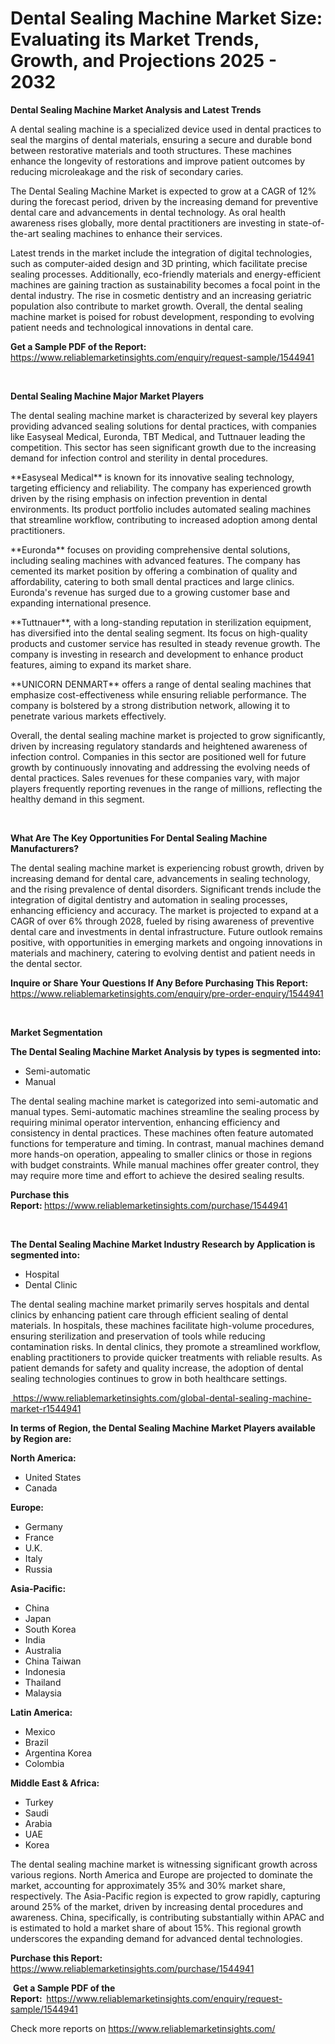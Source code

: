 <p><h1>Dental Sealing Machine Market Size: Evaluating its Market Trends, Growth, and Projections 2025 - 2032</h1></p><p><strong>Dental Sealing Machine Market Analysis and Latest Trends</strong></p>
<p><p>A dental sealing machine is a specialized device used in dental practices to seal the margins of dental materials, ensuring a secure and durable bond between restorative materials and tooth structures. These machines enhance the longevity of restorations and improve patient outcomes by reducing microleakage and the risk of secondary caries.</p><p>The Dental Sealing Machine Market is expected to grow at a CAGR of 12% during the forecast period, driven by the increasing demand for preventive dental care and advancements in dental technology. As oral health awareness rises globally, more dental practitioners are investing in state-of-the-art sealing machines to enhance their services.</p><p>Latest trends in the market include the integration of digital technologies, such as computer-aided design and 3D printing, which facilitate precise sealing processes. Additionally, eco-friendly materials and energy-efficient machines are gaining traction as sustainability becomes a focal point in the dental industry. The rise in cosmetic dentistry and an increasing geriatric population also contribute to market growth. Overall, the dental sealing machine market is poised for robust development, responding to evolving patient needs and technological innovations in dental care.</p></p>
<p><strong>Get a Sample PDF of the Report:&nbsp;</strong> <a href="https://www.reliablemarketinsights.com/enquiry/request-sample/1544941?utm_campaign=2868&utm_medium=2&utm_source=Github&utm_content=ia&utm_term=03032025&utm_id=dental-sealing-machine">https://www.reliablemarketinsights.com/enquiry/request-sample/1544941</a></p>
<p>&nbsp;</p>
<p><strong>Dental Sealing Machine Major Market Players</strong></p>
<p><p>The dental sealing machine market is characterized by several key players providing advanced sealing solutions for dental practices, with companies like Easyseal Medical, Euronda, TBT Medical, and Tuttnauer leading the competition. This sector has seen significant growth due to the increasing demand for infection control and sterility in dental procedures.</p><p>**Easyseal Medical** is known for its innovative sealing technology, targeting efficiency and reliability. The company has experienced growth driven by the rising emphasis on infection prevention in dental environments. Its product portfolio includes automated sealing machines that streamline workflow, contributing to increased adoption among dental practitioners.</p><p>**Euronda** focuses on providing comprehensive dental solutions, including sealing machines with advanced features. The company has cemented its market position by offering a combination of quality and affordability, catering to both small dental practices and large clinics. Euronda's revenue has surged due to a growing customer base and expanding international presence.</p><p>**Tuttnauer**, with a long-standing reputation in sterilization equipment, has diversified into the dental sealing segment. Its focus on high-quality products and customer service has resulted in steady revenue growth. The company is investing in research and development to enhance product features, aiming to expand its market share.</p><p>**UNICORN DENMART** offers a range of dental sealing machines that emphasize cost-effectiveness while ensuring reliable performance. The company is bolstered by a strong distribution network, allowing it to penetrate various markets effectively. </p><p>Overall, the dental sealing machine market is projected to grow significantly, driven by increasing regulatory standards and heightened awareness of infection control. Companies in this sector are positioned well for future growth by continuously innovating and addressing the evolving needs of dental practices. Sales revenues for these companies vary, with major players frequently reporting revenues in the range of millions, reflecting the healthy demand in this segment.</p></p>
<p>&nbsp;</p>
<p><strong>What Are The Key Opportunities For Dental Sealing Machine Manufacturers?</strong></p>
<p><p>The dental sealing machine market is experiencing robust growth, driven by increasing demand for dental care, advancements in sealing technology, and the rising prevalence of dental disorders. Significant trends include the integration of digital dentistry and automation in sealing processes, enhancing efficiency and accuracy. The market is projected to expand at a CAGR of over 6% through 2028, fueled by rising awareness of preventive dental care and investments in dental infrastructure. Future outlook remains positive, with opportunities in emerging markets and ongoing innovations in materials and machinery, catering to evolving dentist and patient needs in the dental sector.</p></p>
<p><strong>Inquire or Share Your Questions If Any Before Purchasing This Report:</strong> <a href="https://www.reliablemarketinsights.com/enquiry/pre-order-enquiry/1544941?utm_campaign=2868&utm_medium=2&utm_source=Github&utm_content=ia&utm_term=03032025&utm_id=dental-sealing-machine">https://www.reliablemarketinsights.com/enquiry/pre-order-enquiry/1544941</a></p>
<p>&nbsp;</p>
<p><strong>Market Segmentation</strong></p>
<p><strong>The Dental Sealing Machine Market Analysis by types is segmented into:</strong></p>
<p><ul><li>Semi-automatic</li><li>Manual</li></ul></p>
<p><p>The dental sealing machine market is categorized into semi-automatic and manual types. Semi-automatic machines streamline the sealing process by requiring minimal operator intervention, enhancing efficiency and consistency in dental practices. These machines often feature automated functions for temperature and timing. In contrast, manual machines demand more hands-on operation, appealing to smaller clinics or those in regions with budget constraints. While manual machines offer greater control, they may require more time and effort to achieve the desired sealing results.</p></p>
<p><strong>Purchase this Report:&nbsp;</strong><a href="https://www.reliablemarketinsights.com/purchase/1544941?utm_campaign=2868&utm_medium=2&utm_source=Github&utm_content=ia&utm_term=03032025&utm_id=dental-sealing-machine">https://www.reliablemarketinsights.com/purchase/1544941</a></p>
<p>&nbsp;</p>
<p><strong>The Dental Sealing Machine Market Industry Research by Application is segmented into:</strong></p>
<p><ul><li>Hospital</li><li>Dental Clinic</li></ul></p>
<p><p>The dental sealing machine market primarily serves hospitals and dental clinics by enhancing patient care through efficient sealing of dental materials. In hospitals, these machines facilitate high-volume procedures, ensuring sterilization and preservation of tools while reducing contamination risks. In dental clinics, they promote a streamlined workflow, enabling practitioners to provide quicker treatments with reliable results. As patient demands for safety and quality increase, the adoption of dental sealing technologies continues to grow in both healthcare settings.</p></p>
<p><a href="https://www.reliablemarketinsights.com/global-dental-sealing-machine-market-r1544941?utm_campaign=2868&utm_medium=2&utm_source=Github&utm_content=ia&utm_term=03032025&utm_id=dental-sealing-machine">&nbsp;https://www.reliablemarketinsights.com/global-dental-sealing-machine-market-r1544941</a></p>
<p><strong>In terms of Region, the Dental Sealing Machine Market Players available by Region are:</strong></p>
<p>
    <p> <strong> North America: </strong>
        <ul>
            <li>United States</li>
            <li>Canada</li>
        </ul>
        </p> 
    <p> <strong> Europe: </strong>
        <ul>
            <li>Germany</li>
            <li>France</li>
            <li>U.K.</li>
            <li>Italy</li>
            <li>Russia</li>
        </ul>
        </p> 
    <p> <strong> Asia-Pacific: </strong>
        <ul>
            <li>China</li>
            <li>Japan</li>
            <li>South Korea</li>
            <li>India</li>
            <li>Australia</li>
            <li>China Taiwan</li>
            <li>Indonesia</li>
            <li>Thailand</li>
            <li>Malaysia</li>
        </ul>
        </p> 
    <p> <strong> Latin America: </strong>
        <ul>
            <li>Mexico</li>
            <li>Brazil</li>
            <li>Argentina Korea</li>
            <li>Colombia</li>
        </ul>
        </p> 
    <p> <strong> Middle East & Africa: </strong>
        <ul>
            <li>Turkey</li>
            <li>Saudi</li>
            <li>Arabia</li>
            <li>UAE</li>
            <li>Korea</li>
        </ul>
    </p>
    </p>
<p><p>The dental sealing machine market is witnessing significant growth across various regions. North America and Europe are projected to dominate the market, accounting for approximately 35% and 30% market share, respectively. The Asia-Pacific region is expected to grow rapidly, capturing around 25% of the market, driven by increasing dental procedures and awareness. China, specifically, is contributing substantially within APAC and is estimated to hold a market share of about 15%. This regional growth underscores the expanding demand for advanced dental technologies.</p></p>
<p><strong>Purchase this Report: </strong><a href="https://www.reliablemarketinsights.com/purchase/1544941?utm_campaign=2868&utm_medium=2&utm_source=Github&utm_content=ia&utm_term=03032025&utm_id=dental-sealing-machine">https://www.reliablemarketinsights.com/purchase/1544941</a></p>
<p>&nbsp;<strong>Get a Sample PDF of the Report:&nbsp;&nbsp;</strong><a href="https://www.reliablemarketinsights.com/enquiry/request-sample/1544941?utm_campaign=2868&utm_medium=2&utm_source=Github&utm_content=ia&utm_term=03032025&utm_id=dental-sealing-machine">https://www.reliablemarketinsights.com/enquiry/request-sample/1544941</a></p>
<p><strong></strong></p>
<p>Check more reports on <a href="https://www.reliablemarketinsights.com/?utm_campaign=2868&utm_medium=2&utm_source=Github&utm_content=ia&utm_term=03032025&utm_id=dental-sealing-machine">https://www.reliablemarketinsights.com/</a></p>